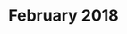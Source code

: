 ---
layout: post
title: "February 2018"
date_range: "22-25 Feb 2018"
venue: "Smith's house (back room)"
games:
  - "Civ4"
  - "Factorio"
memories:
  - "First nerd weekend to use Doodle!"
  - "Smith had to work Friday.  Hugh and Ian played Factorio all night on Thursday night, and greeted Smith Friday morning with a fresh beer"
  - "Off beers that tasted like honey."
  - "Cinnamon/honey bourbon?"
  - "Half a pigs head on the kitchen bench."
  - "Power stayed on all weekend.  Went out 15 minutes after we left."
  - "Smith snuggling with alpacas"
summary: "Playing Factorio all night until Smith had to get up for work."
---